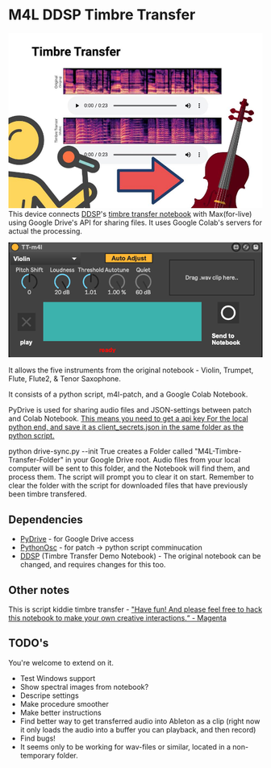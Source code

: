# M4L DDSP Timbre Transfer

![](tt.jpg)
This device connects [DDSP](https://github.com/magenta/ddsp)'s [timbre transfer notebook](https://colab.research.google.com/github/magenta/ddsp/blob/master/ddsp/colab/demos/timbre_transfer.ipynb) with Max(for-live) using Google Drive's API  for sharing files. It uses Google Colab's servers for actual the processing. 

![](m4l-interface.png)

It allows the five instruments from the original notebook - Violin, Trumpet, Flute, Flute2, & Tenor Saxophone.

It consists of a python script, m4l-patch, and a Google Colab Notebook. 

PyDrive is used for sharing audio files and JSON-settings between patch and Colab Notebook. [This means you need to get a api key For the local python end, and save it as client_secrets.json in the same folder as the python script.](https://pythonhosted.org/PyDrive/quickstart.html#authentication)

python drive-sync.py --init True creates a Folder called "M4L-Timbre-Transfer-Folder" in your Google Drive root. Audio files from your local computer will be sent to this folder, and the Notebook will find them, and process them. The script will prompt you to clear it on start. Remember to clear the folder with the script for downloaded files that have previously been timbre transfered. 



## Dependencies

* [PyDrive](https://pythonhosted.org/PyDrive/) - for Google Drive access
* [PythonOsc](https://github.com/attwad/python-osc) - for patch -> python script comminucation
* [DDSP](https://github.com/magenta/ddsp) (Timbre Transfer Demo Notebook) - The original notebook can be changed, and requires changes for this too.


## Other notes

This is script kiddie timbre transfer - ["Have fun! And please feel free to hack this notebook to make your own creative interactions.“ - Magenta ](https://colab.research.google.com/github/magenta/ddsp/blob/master/ddsp/colab/demos/timbre_transfer.ipynb)



## TODO's

You're welcome to extend on it. 

* Test Windows support
* Show spectral images from notebook?
* Descripe settings
* Make procedure smoother 
* Make better instructions
* Find better way to get transferred audio into Ableton as a clip (right now it only loads the audio into a buffer you can playback, and then record)
* Find bugs!
* It seems only to be working for wav-files or similar, located in a non-temporary folder.

